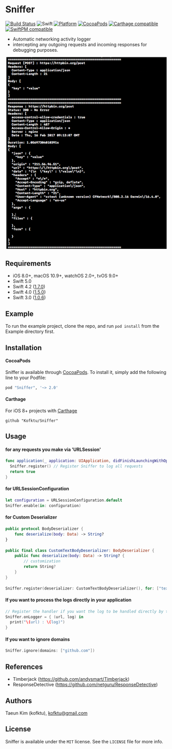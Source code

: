 # Sniffer

[![Build Status](https://travis-ci.org/Kofktu/Sniffer.svg?branch=master)](https://travis-ci.org/Kofktu/Sniffer)
![Swift](https://img.shields.io/badge/Swift-5.0-orange.svg)
[![Platform](http://img.shields.io/cocoapods/p/SDWebImage.svg?style=flat)](http://cocoadocs.org/docsets/SDWebImage/)
[![CocoaPods](http://img.shields.io/cocoapods/v/Sniffer.svg?style=flat)](http://cocoapods.org/?q=name%3ASniffer%20author%3AKofktu)
[![Carthage compatible](https://img.shields.io/badge/Carthage-compatible-4BC51D.svg?style=flat)](https://github.com/Carthage/Carthage)
[![SwiftPM compatible](https://img.shields.io/badge/SwiftPM-compatible-brightgreen.svg)](https://swift.org/package-manager/)

- Automatic networking activity logger
- intercepting any outgoing requests and incoming responses for debugging purposes.

![alt tag](Screenshot/Sample.png)

## Requirements
- iOS 8.0+, macOS 10.9+, watchOS 2.0+, tvOS 9.0+
- Swift 5.0
- Swift 4.2 ([1.7.0](https://github.com/Kofktu/Sniffer/tree/1.7.0))
- Swift 4.0 ([1.5.0](https://github.com/Kofktu/Sniffer/tree/1.5.0))
- Swift 3.0 ([1.0.6](https://github.com/Kofktu/Sniffer/tree/1.0.6))

## Example
To run the example project, clone the repo, and run `pod install` from the Example directory first.

## Installation

#### CocoaPods
Sniffer is available through [CocoaPods](http://cocoapods.org). To install
it, simply add the following line to your Podfile:

```ruby
pod "Sniffer", '~> 2.0'
```

#### Carthage
For iOS 8+ projects with [Carthage](https://github.com/Carthage/Carthage)

```
github "Kofktu/Sniffer"
```

## Usage

#### for any requests you make via 'URLSession'

```swift
func application(_ application: UIApplication, didFinishLaunchingWithOptions launchOptions: [UIApplicationLaunchOptionsKey: Any]?) -> Bool {
  Sniffer.register() // Register Sniffer to log all requests
  return true
}
```

#### for URLSessionConfiguration

```swift
let configuration = URLSessionConfiguration.default
Sniffer.enable(in: configuration)
```

#### for Custom Deserializer

```swift
public protocol BodyDeserializer {
    func deserialize(body: Data) -> String?
}

public final class CustomTextBodyDeserializer: BodyDeserializer {
    public func deserialize(body: Data) -> String? {
        // customization
        return String?
    }
}

Sniffer.register(deserializer: CustomTextBodyDeserializer(), for: ["text/plain"])

```

#### If you want to process the logs directly in your application

```swift
// Register the handler if you want the log to be handled directly by the application
Sniffer.onLogger = { (url, log) in
  print("\(url) : \(log)")
}
```

#### If you want to ignore domains
```swift
Sniffer.ignore(domains: ["github.com"])
```

## References
- Timberjack (https://github.com/andysmart/Timberjack)
- ResponseDetective (https://github.com/netguru/ResponseDetective)

## Authors

Taeun Kim (kofktu), <kofktu@gmail.com>

## License

Sniffer is available under the ```MIT``` license. See the ```LICENSE``` file for more info.
